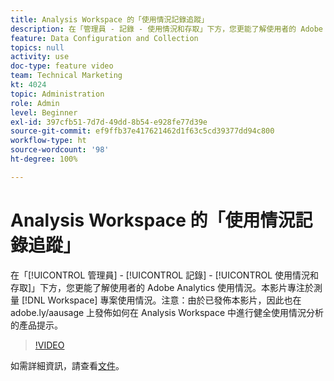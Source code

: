 ```yaml
---
title: Analysis Workspace 的「使用情況記錄追蹤」
description: 在「管理員 - 記錄 - 使用情況和存取」下方，您更能了解使用者的 Adobe Analytics 使用情況。本影片專注於測量 Workspace 專案使用情況。
feature: Data Configuration and Collection
topics: null
activity: use
doc-type: feature video
team: Technical Marketing
kt: 4024
topic: Administration
role: Admin
level: Beginner
exl-id: 397cfb51-7d7d-49dd-8b54-e928fe77d39e
source-git-commit: ef9ffb37e417621462d1f63c5cd39377dd94c800
workflow-type: ht
source-wordcount: '98'
ht-degree: 100%

---
```


# Analysis Workspace 的「使用情況記錄追蹤」

在「[!UICONTROL 管理員] - [!UICONTROL 記錄] - [!UICONTROL 使用情況和存取]」下方，您更能了解使用者的 Adobe Analytics 使用情況。本影片專注於測量 [!DNL Workspace] 專案使用情況。注意：由於已發佈本影片，因此也在 adobe.ly/aausage 上發佈如何在 Analysis Workspace 中進行健全使用情況分析的產品提示。

>[!VIDEO](https://video.tv.adobe.com/v/29768/?quality=12)

如需詳細資訊，請查看[文件](https://experienceleague.adobe.com/docs/analytics/admin/admin-tools/logs.html?lang=zh-Hant)。
